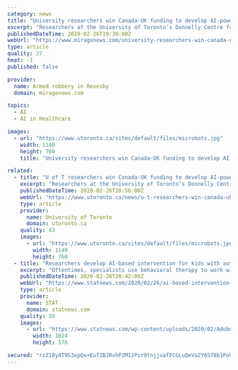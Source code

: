 ```yaml
---
category: news
title: "University researchers win Canada-UK funding to develop AI-powered microrobots to capture brain"
excerpt: "Researchers at the University of Toronto’s Donnelly Centre for Cellular and Biomolecular Research have received a funding boost to help realize their vision of using tiny robots controlled by artificial intelligence to one day find and capture rare stem cells from brain tissue for therapy. Working with Mike Shaw, a machine learning expert at ..."
publishedDateTime: 2020-02-26T19:30:00Z
webUrl: "https://www.miragenews.com/university-researchers-win-canada-uk-funding-to-develop-ai-powered-microrobots-to-capture-brain/"
type: article
quality: 27
heat: -1
published: false

provider:
  name: Armed robbery in Revesby
  domain: miragenews.com

topics:
  - AI
  - AI in Healthcare

images:
  - url: "https://www.utoronto.ca/sites/default/files/microbots.jpg"
    width: 1140
    height: 760
    title: "University researchers win Canada-UK funding to develop AI-powered microrobots to capture brain"

related:
  - title: "U of T researchers win Canada-UK funding to develop AI-powered microrobots to capture brain cells"
    excerpt: "Researchers at the University of Toronto’s Donnelly Centre for Cellular and Biomolecular Research have received a funding boost to help realize their vision of using tiny robots controlled by artificial intelligence to one day find and capture rare stem cells from brain tissue for therapy. Working with Mike Shaw, a machine learning ..."
    publishedDateTime: 2020-02-26T20:56:00Z
    webUrl: "https://www.utoronto.ca/news/u-t-researchers-win-canada-uk-funding-develop-ai-powered-microrobots-capture-brain-cells"
    type: article
    provider:
      name: University of Toronto
      domain: utoronto.ca
    quality: 43
    images:
      - url: "https://www.utoronto.ca/sites/default/files/microbots.jpg?163031"
        width: 1140
        height: 760
  - title: "Researchers develop AI-based intervention for kids with autism"
    excerpt: "Oftentimes, specialists use behavioral therapy to work with these children on communication skills and help them better interact with and respond to those around them. In a new study published Wednesday in Science Robotics, researchers reported that robots, programmed using artificial intelligence, can also help children with ASD develop the ..."
    publishedDateTime: 2020-02-26T20:42:00Z
    webUrl: "https://www.statnews.com/2020/02/26/ai-based-intervention-kids-autism/"
    type: article
    provider:
      name: STAT
      domain: statnews.com
    quality: 39
    images:
      - url: "https://www.statnews.com/wp-content/uploads/2020/02/AdobeStock_286097263-1024x576.jpeg"
        width: 1024
        height: 576

secured: "rzZ18y4T9S3epQx+EufZBJRvhPZM12Pzr9tnjjvafFCGLuQeVaZY6Sf8b1PoVxo2uXVPWeY1DC3HWFogMcYEpl3nd59Tiha1PUpKJ7rORMkWnqueosAKPphCxTM/XclFP275QoCf9eENQrSVprcWhyxIS13pxM2DCmEbSOzt0VjHJ/OTX+l3HVklAR/rcUuhkRXm2YQaG2yAxjb/c8MVUR0BFi9dBXajeowMz8bXbF1kCzv4WMNnV2f+CC2fPUXLEhN3yUsPDhz6SXG/i7gp1i0pAn8IEckW98tv+iBRyXumjhLz+P4fdnRF21iH434G;j9t8x0B+23tJUaKuARGJRQ=="
---
```


